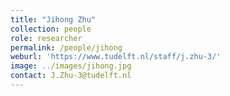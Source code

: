 ```yaml
---
title: "Jihong Zhu"
collection: people
role: researcher
permalink: /people/jihong
weburl: 'https://www.tudelft.nl/staff/j.zhu-3/'
image: ../images/jihong.jpg
contact: J.Zhu-3@tudelft.nl
---
```

